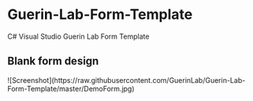 # Guerin-Lab-Form-Template
C# Visual Studio Guerin Lab Form Template

<h2>Blank form design</h2>
![Screenshot](https://raw.githubusercontent.com/GuerinLab/Guerin-Lab-Form-Template/master/DemoForm.jpg)
